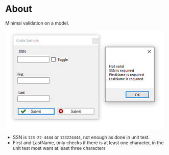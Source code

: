 ﻿# About

Minimal validation on a model.

![title](assets/figure1.png)

- SSN is `123-22-4444` or `123224444`, not enough as done in unit test.
- First and LastName, only checks if there is at least one character, in the unit test most want at least three characters